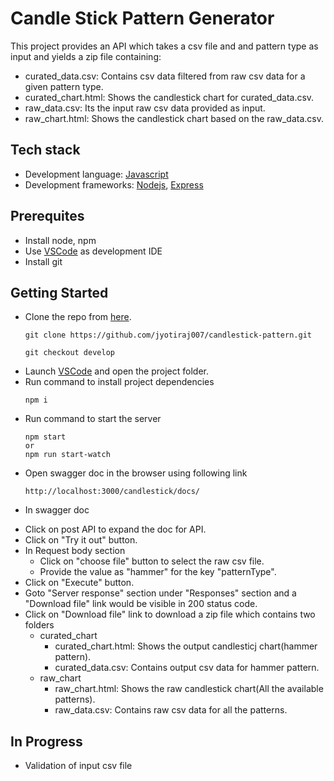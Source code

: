 # Candle Stick Pattern Generator
This project provides an API which takes a csv file and and pattern type as input and yields a zip file containing:
* curated_data.csv: Contains csv data filtered from raw csv data for a given pattern type.
* curated_chart.html: Shows the candlestick chart for curated_data.csv.
* raw_data.csv: Its the input raw csv data provided as input.
* raw_chart.html: Shows the candlestick chart based on the raw_data.csv.

## Tech stack
* Development language: [Javascript][js]
* Development frameworks: [Nodejs][node], [Express][express]

## Prerequites
* Install node, npm
* Use [VSCode][vscode] as development IDE
* Install git

## Getting Started
* Clone the repo from [here](https://github.com/jyotiraj007/candlestick-pattern.git).
    ```
    git clone https://github.com/jyotiraj007/candlestick-pattern.git
    ```
    ```
    git checkout develop
    ```
* Launch [VSCode][vscode] and open the project folder.
* Run command to install project dependencies
    ```
    npm i
    ```
* Run command to start the server
    ```
    npm start 
    or 
    npm run start-watch
    ```
* Open swagger doc in the browser using following link
    ```
    http://localhost:3000/candlestick/docs/
    ```
* In swagger doc 
 - Click on post API to expand the doc for API.
 - Click on "Try it out" button.
 - In Request body section 
    - Click on "choose file" button to select the raw csv file.
    - Provide the value as "hammer" for the key "patternType".
 - Click on "Execute" button.
 - Goto "Server response" section under "Responses" section and a "Download file" link would be visible in 200 status code.
 - Click on "Download file" link to download a zip file which contains two folders
    - curated_chart
        - curated_chart.html: Shows the output candlesticj chart(hammer pattern).
        - curated_data.csv: Contains output csv data for hammer pattern.
    - raw_chart
        - raw_chart.html: Shows the raw candlestick chart(All the available patterns).
        - raw_data.csv: Contains raw csv data for all the patterns.

## In Progress
* Validation of input csv file






[node]: https://nodejs.org
[express]: http://expressjs.com/
[js]: https://developer.mozilla.org/en-US/docs/Web/JavaScript
[vscode]: https://code.visualstudio.com/
